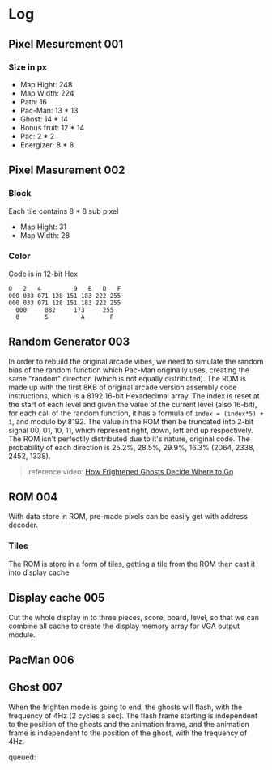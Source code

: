 # Log

## Pixel Mesurement 001
### Size in px
  - Map Hight: 248
  - Map Width: 224
  - Path: 16
  - Pac-Man: 13 * 13
  - Ghost: 14 * 14
  - Bonus fruit: 12 * 14
  - Pac: 2 * 2
  - Energizer: 8 * 8

## Pixel Masurement 002
### Block
Each tile contains 8 * 8 sub pixel
  - Map Hight: 31
  - Map Width: 28
### Color
Code is in 12-bit Hex
  ```
  0   2   4         9   B   D   F
  000 033 071 128 151 183 222 255
  000 033 071 128 151 183 222 255
    000     082     173     255
    0       5         A       F
  ```

## Random Generator 003
In order to rebuild the original arcade vibes, we need to simulate the random bias of the random function which Pac-Man originally uses, creating the same "random" direction (which is not equally distributed). The ROM is made up with the first 8KB of original arcade version assembly code instructions, which is a 8192 16-bit Hexadecimal array. The index is reset at the start of each level and given the value of the current level (also 16-bit), for each call of the random function, it has a formula of `index = (index*5) + 1`, and modulo by 8192. The value in the ROM then be truncated into 2-bit signal 00, 01, 10, 11, which represent right, down, left and up respectively. The ROM isn't perfectily distributed due to it's nature, original code. The probability of each direction is 25.2%, 28.5%, 29.9%, 16.3% (2064, 2338, 2452, 1338).
> reference video: [How Frightened Ghosts Decide Where to Go](https://www.youtube.com/watch?v=eFP0_rkjwlY)

## ROM 004
With data store in ROM, pre-made pixels can be easily get with address decoder.
### Tiles
The ROM is store in a form of tiles, getting a tile from the ROM then cast it into display cache

## Display cache 005
Cut the whole display in to three pieces, score, board, level, so that we can combine all cache to create the display memory array for VGA output module.

## PacMan 006

## Ghost 007
When the frighten mode is going to end, the ghosts will flash, with the frequency of 4Hz (2 cycles a sec). The flash frame starting is independent to the position of the ghosts and the animation frame, and the animation frame is independent to the position of the ghost, with the frequency of 4Hz.


queued:





